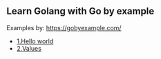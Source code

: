 
## Learn Golang with Go by example

Examples by: https://gobyexample.com/

- [1.Hello world](https://gobyexample.com/hello-world)
- [2.Values](https://gobyexample.com/values)

